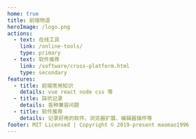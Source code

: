 ```yaml
---
home: true
title: 前端物语
heroImage: /logo.png
actions:
  - text: 在线工具
    link: /online-tools/
    type: primary
  - text: 软件推荐
    link: /software/cross-platform.html
    type: secondary
features:
  - title: 前端常用知识
    details: vue react node css 等
  - title: 踩坑记录
    details: 各种兼容问题
  - title: 软件推荐
    details: 记录好用的软件、浏览器扩展、编辑器插件等
footer: MIT Licensed | Copyright © 2019-present maomao1996
---
```

